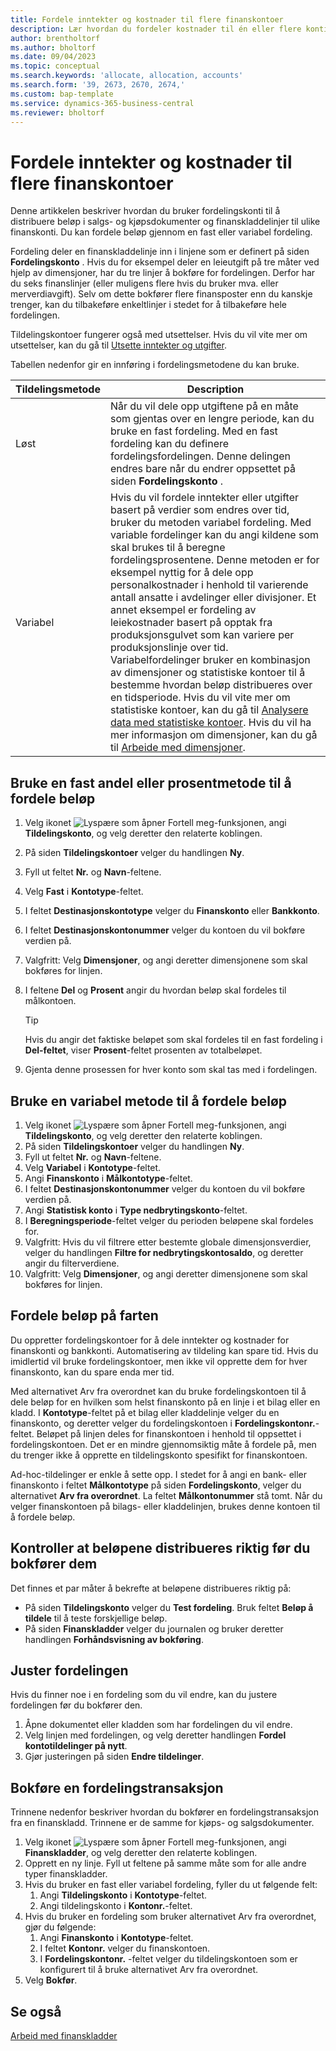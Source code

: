 ```yaml
---
title: Fordele inntekter og kostnader til flere finanskontoer
description: Lær hvordan du fordeler kostnader til én eller flere konti i økonomimodulen.
author: brentholtorf
ms.author: bholtorf
ms.date: 09/04/2023
ms.topic: conceptual
ms.search.keywords: 'allocate, allocation, accounts'
ms.search.form: '39, 2673, 2670, 2674,'
ms.custom: bap-template
ms.service: dynamics-365-business-central
ms.reviewer: bholtorf
---
```


# Fordele inntekter og kostnader til flere finanskontoer

Denne artikkelen beskriver hvordan du bruker fordelingskonti til å distribuere beløp i salgs- og kjøpsdokumenter og finanskladdelinjer til ulike finanskonti. Du kan fordele beløp gjennom en fast eller variabel fordeling.  

Fordeling deler en finanskladdelinje inn i linjene som er definert på siden **Fordelingskonto** . Hvis du for eksempel deler en leieutgift på tre måter ved hjelp av dimensjoner, har du tre linjer å bokføre for fordelingen. Derfor har du seks finanslinjer (eller muligens flere hvis du bruker mva. eller merverdiavgift). Selv om dette bokfører flere finansposter enn du kanskje trenger, kan du tilbakeføre enkeltlinjer i stedet for å tilbakeføre hele fordelingen.

Tildelingskontoer fungerer også med utsettelser. Hvis du vil vite mer om utsettelser, kan du gå til [Utsette inntekter og utgifter](finance-how-defer-revenue-expenses.md).

Tabellen nedenfor gir en innføring i fordelingsmetodene du kan bruke.

|Tildelingsmetode  |Description  |
|---------|---------|
|Løst     | Når du vil dele opp utgiftene på en måte som gjentas over en lengre periode, kan du bruke en fast fordeling. Med en fast fordeling kan du definere fordelingsfordelingen. Denne delingen endres bare når du endrer oppsettet på siden **Fordelingskonto** .        |
|Variabel     | Hvis du vil fordele inntekter eller utgifter basert på verdier som endres over tid, bruker du metoden variabel fordeling. Med variable fordelinger kan du angi kildene som skal brukes til å beregne fordelingsprosentene. Denne metoden er for eksempel nyttig for å dele opp personalkostnader i henhold til varierende antall ansatte i avdelinger eller divisjoner. Et annet eksempel er fordeling av leiekostnader basert på opptak fra produksjonsgulvet som kan variere per produksjonslinje over tid. Variabelfordelinger bruker en kombinasjon av dimensjoner og statistiske kontoer til å bestemme hvordan beløp distribueres over en tidsperiode. Hvis du vil vite mer om statistiske kontoer, kan du gå til [Analysere data med statistiske kontoer](bi-use-statistical-accounts.md). Hvis du vil ha mer informasjon om dimensjoner, kan du gå til [Arbeide med dimensjoner](finance-dimensions.md).        |

## Bruke en fast andel eller prosentmetode til å fordele beløp

1. Velg ikonet ![Lyspære som åpner Fortell meg-funksjonen](media/ui-search/search_small.png "Fortell hva du vil gjøre"), angi **Tildelingskonto**, og velg deretter den relaterte koblingen.  
1. På siden **Tildelingskontoer** velger du handlingen **Ny**.
1. Fyll ut feltet **Nr.** og **Navn**-feltene.
1. Velg **Fast** i **Kontotype**-feltet.
1. I feltet **Destinasjonskontotype** velger du **Finanskonto** eller **Bankkonto**.
1. I feltet **Destinasjonskontonummer** velger du kontoen du vil bokføre verdien på.
1. Valgfritt: Velg **Dimensjoner**, og angi deretter dimensjonene som skal bokføres for linjen.
1. I feltene **Del** og **Prosent** angir du hvordan beløp skal fordeles til målkontoen.
  
   > [!TIP]
   > Hvis du angir det faktiske beløpet som skal fordeles til en fast fordeling i **Del-feltet**, viser **Prosent**-feltet prosenten av totalbeløpet.
1. Gjenta denne prosessen for hver konto som skal tas med i fordelingen.

## Bruke en variabel metode til å fordele beløp

1. Velg ikonet ![Lyspære som åpner Fortell meg-funksjonen](media/ui-search/search_small.png "Fortell hva du vil gjøre"), angi **Tildelingskonto**, og velg deretter den relaterte koblingen.  
1. På siden **Tildelingskontoer** velger du handlingen **Ny**.
1. Fyll ut feltet **Nr.** og **Navn**-feltene.
1. Velg **Variabel** i **Kontotype**-feltet.
1. Angi **Finanskonto** i **Målkontotype**-feltet.
1. I feltet **Destinasjonskontonummer** velger du kontoen du vil bokføre verdien på.
1. Angi **Statistisk konto** i **Type nedbrytingskonto**-feltet.
1. I **Beregningsperiode**-feltet velger du perioden beløpene skal fordeles for.
1. Valgfritt: Hvis du vil filtrere etter bestemte globale dimensjonsverdier, velger du handlingen **Filtre for nedbrytingskontosaldo**, og deretter angir du filterverdiene.
1. Valgfritt: Velg **Dimensjoner**, og angi deretter dimensjonene som skal bokføres for linjen.

## Fordele beløp på farten

Du oppretter fordelingskontoer for å dele inntekter og kostnader for finanskonti og bankkonti. Automatisering av tildeling kan spare tid. Hvis du imidlertid vil bruke fordelingskontoer, men ikke vil opprette dem for hver finanskonto, kan du spare enda mer tid.

Med alternativet Arv fra overordnet kan du bruke fordelingskontoen til å dele beløp for en hvilken som helst finanskonto på en linje i et bilag eller en kladd. I **Kontotype**-feltet på et bilag eller kladdelinje velger du en finanskonto, og deretter velger du fordelingskontoen i **Fordelingskontonr.**-feltet. Beløpet på linjen deles for finanskontoen i henhold til oppsettet i fordelingskontoen. Det er en mindre gjennomsiktig måte å fordele på, men du trenger ikke å opprette en tildelingskonto spesifikt for finanskontoen.

Ad-hoc-tildelinger er enkle å sette opp. I stedet for å angi en bank- eller finanskonto i feltet **Målkontotype** på siden **Fordelingskonto**, velger du alternativet **Arv fra overordnet**. La feltet **Målkontonummer** stå tomt. Når du velger finanskontoen på bilags- eller kladdelinjen, brukes denne kontoen til å fordele beløp.

## Kontroller at beløpene distribueres riktig før du bokfører dem

Det finnes et par måter å bekrefte at beløpene distribueres riktig på:

* På siden **Tildelingskonto** velger du **Test fordeling**. Bruk feltet **Beløp å tildele** til å teste forskjellige beløp.
* På siden **Finanskladder** velger du journalen og bruker deretter handlingen **Forhåndsvisning av bokføring**.

## Juster fordelingen

Hvis du finner noe i en fordeling som du vil endre, kan du justere fordelingen før du bokfører den.  

1. Åpne dokumentet eller kladden som har fordelingen du vil endre.
1. Velg linjen med fordelingen, og velg deretter handlingen **Fordel kontotildelinger på nytt**.
1. Gjør justeringen på siden **Endre tildelinger**.

## Bokføre en fordelingstransaksjon

Trinnene nedenfor beskriver hvordan du bokfører en fordelingstransaksjon fra en finanskladd. Trinnene er de samme for kjøps- og salgsdokumenter.

1. Velg ikonet ![Lyspære som åpner Fortell meg-funksjonen](media/ui-search/search_small.png "Fortell hva du vil gjøre"), angi **Finanskladder**, og velg deretter den relaterte koblingen.  
1. Opprett en ny linje. Fyll ut feltene på samme måte som for alle andre typer finanskladder.
1. Hvis du bruker en fast eller variabel fordeling, fyller du ut følgende felt:
    1. Angi **Tildelingskonto** i **Kontotype**-feltet.
    1. Angi tildelingskonto i **Kontonr.**-feltet.
1. Hvis du bruker en fordeling som bruker alternativet Arv fra overordnet, gjør du følgende:
    1. Angi **Finanskonto** i **Kontotype**-feltet.
    1. I feltet **Kontonr.** velger du finanskontoen.
    1. I **Fordelingskontonr.** -feltet velger du tildelingskontoen som er konfigurert til å bruke alternativet Arv fra overordnet. 
1. Velg **Bokfør**.

## Se også

[Arbeid med finanskladder](ui-work-general-journals.md)  